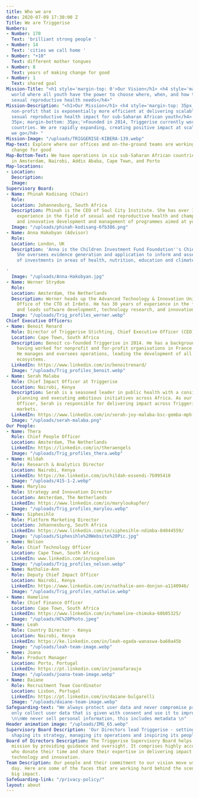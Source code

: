 ```yaml
---
title: Who we are
date: 2020-07-09 17:30:00 Z
Title: We are Triggerise
Numbers:
- Number: 170
  Text: 'brilliant strong people '
- Number: 14
  Text: 'cities we call home '
- Number: "+10"
  Text: different mother tongues
- Number: 8
  Text: years of making change for good
- Number: 1
  Text: shared goal
Mission-Title: "<h1 style='margin-top: 0'>Our Vision</h1> <h4 style='margin-top: 35px;'>A
  world where all youth have the power to choose where, when, and how they meet their
  sexual reproductive health needs</h4>"
Mission-Description: "<h1>Our Mission</h1> <h4 style='margin-top: 35px;'>A next-generation
  non-profit that is exponentially more efficient at delivering scalable and verified
  sexual reproductive health impact for sub-Saharan African youth</h4> <h4 style='margin-top:
  35px; margin-bottom: 35px;'>Founded in 2014, Triggerise currently works in six sub-Saharan
  countries. We are rapidly expanding, creating positive impact at scale wherever
  we go</h4> "
Mission-Image: "/uploads/TRIGGERISE-KIBERA-139.webp"
Map-text: Explore where our offices and on-the-ground teams are working to trigger
  change for good
Map-Bottom-Text: We have operations in six sub-Saharan African countries, and offices
  in Amsterdam, Nairobi, Addis Ababa, Cape Town, and Porto
Map-locations:
- Location: 
  Description: 
  Image: 
Supervisory Board:
- Name: Phinah Kodisang (Chair)
  Role: 
  Location: Johannesburg, South Africa
  Description: Phinah is the CEO of Soul City Institute. She has over 15 years of
    experience in the field of sexual and reproductive health and champions strategic
    and innovative development and management of programmes aimed at youth.
  Image: "/uploads/phinah-kodisang-6fb386.png"
- Name: Anna Hakobyan (Advisor)
  Role: 
  Location: London, UK
  Description: 'Anna is the Children Investment Fund Foundation''s Chief Impact Officer.
    She oversees evidence generation and application to inform and assess CIFF’s portfolio
    of investments in areas of health, nutrition, education and climate change.

'
  Image: "/uploads/Anna-Hakobyan.jpg"
- Name: Werner Strydom
  Role: 
  Location: Amsterdam, the Netherlands
  Description: Werner heads up the Advanced Technology & Innovation Unit within the
    Office of the CTO at Irdeto. He has 30 years of experience in the field of cybersecurity
    and leads software development, technology research, and innovation teams.
  Image: "/uploads/Trig_profiles_werner.webp"
Chief Executive Officers:
- Name: Benoit Renard
  Role: Director of Triggerise Stichting, Chief Executive Officer (CEO) and Co-founder
  Location: Cape Town, South Africa
  Description: Benoit co-founded Triggerise in 2014. He has a background in Marketing,
    having worked for nonprofit and for-profit organisations in France and Africa.
    He manages and oversees operations, leading the development of all the Triggerise
    ecosystems.
  LinkedIn: https://www.linkedin.com/in/benoitrenard/
  Image: "/uploads/Trig_profiles_benoit.webp"
- Name: Serah Malaba
  Role: Chief Impact Officer at Triggerise
  Location: Nairobi, Kenya
  Description: Serah is a seasoned leader in public health with a consistent record
    planning and executing ambitious initiatives across Africa. As our Chief Impact
    Officer, Serah is responsible for delivering impact across Triggerise's operational
    markets.
  LinkedIn: https://www.linkedin.com/in/serah-joy-malaba-bsc-gemba-mph-9001201b/?originalSubdomain=ke
  Image: "/uploads/serah-malaba.png"
Our People:
- Name: Thera
  Role: Chief People Officer
  Location: Amsterdam, The Netherlands
  LinkedIn: https://linkedin.com/in/theraengels
  Image: "/uploads/Trig_profiles_thera.webp"
- Name: Hildah
  Role: Research & Analytics Director
  Location: Nairobi, Kenya
  LinkedIn: https://ke.linkedin.com/in/hildah-essendi-7b995410
  Image: "/uploads/415-1-2.webp"
- Name: Marylou
  Role: Strategy and Innovation Director
  Location: Amsterdam, The Netherlands
  LinkedIn: https://www.linkedin.com/in/maryloukupfer/
  Image: "/uploads/Trig_profiles_marylou.webp"
- Name: Siphesihle
  Role: Platform Marketing Director
  Location: Johannesburg, South Africa
  LinkedIn: https://www.linkedin.com/in/siphesihle-ndimba-84044559/
  Image: "/uploads/Siphesihle%20Website%20Pic.jpg"
- Name: Nelson
  Role: Chief Technology Officer
  Location: Cape Town, South Africa
  LinkedIn: www.linkedin.com/in/nognelson
  Image: "/uploads/Trig_profiles_nelson.webp"
- Name: Nathalie-Ann
  Role: Deputy Chief Impact Officer
  Location: Nairobi, Kenya
  LinkedIn: https://www.linkedin.com/in/nathalie-ann-donjon-a1140946/
  Image: "/uploads/Trig_profiles_nathalie.webp"
- Name: Hameline
  Role: Chief Finance Officer
  Location: Cape Town, South Africa
  LinkedIn: https://www.linkedin.com/in/hameline-chimuka-60b05325/
  Image: "/uploads/HC%20Photo.jpeg"
- Name: Leah
  Role: Country Director - Kenya
  Location: Nairobi, Kenya
  LinkedIn: https://ke.linkedin.com/in/leah-ogada-wanaswa-ba60a45b
  Image: "/uploads/leah-team-image.webp"
- Name: Joana
  Role: Product Manager
  Location: Porto, Portugal
  LinkedIn: https://pt.linkedin.com/in/joanafaraujo
  Image: "/uploads/joana-team-image.webp"
- Name: Daiane
  Role: Recruitment Team Coordinator
  Location: Lisbon, Portugal
  LinkedIn: https://pt.linkedin.com/in/daiane-bulgarelli
  Image: "/uploads/daiane-team-image.webp"
Safeguarding-text: "We always protect user data and never compromise privacy \n\nWe
  only collect user data that is given with consent and use it to improve our product
  \n\nWe never sell personal information, this includes metadata \n"
Header animation image: "/uploads/IMG_65.webp"
Supervisory Board Description: 'Our Directors lead Triggerise - setting its vision,
  shaping its strategy, managing its operations and inspiring its people. '
Board of Directors Description: The Triggerise Supervisory Board helps fulfil our
  mission by providing guidance and oversight. It comprises highly accomplished professionals
  who donate their time and share their expertise in delivering impact at scale using
  technology and innovation.
Team Description: Our people and their commitment to our vision move us forward every
  day. Here are some of the faces that are working hard behind the scenes to create
  big impact.
SafeGuarding-link: "/privacy-policy/"
layout: about
---
```


